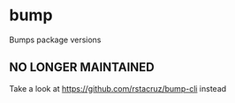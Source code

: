 # bump
Bumps package versions

## NO LONGER MAINTAINED

Take a look at https://github.com/rstacruz/bump-cli instead
